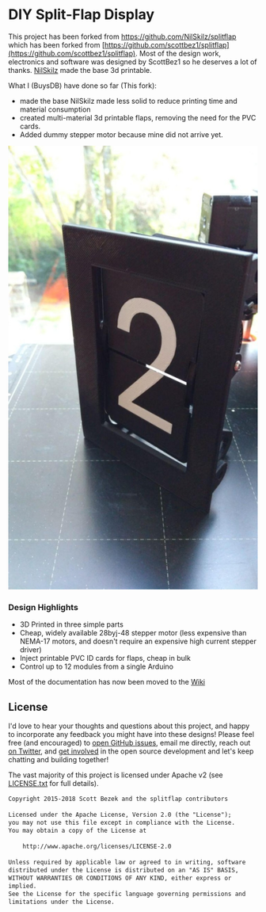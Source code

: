 # DIY Split-Flap Display

This project has been forked from https://github.com/NilSkilz/splitflap which has been forked from [https://github.com/scottbez1/splitflap](https://github.com/scottbez1/splitflap). Most of the design work, electronics and software was designed by ScottBez1 so he deserves a lot of thanks. 
[NilSkilz](https://github.com/NilSkilz) made the base 3d printable.

What I (BuysDB) have done so far  (This fork):
- made the base NilSkilz made less solid to reduce printing time and material consumption
- created multi-material 3d printable flaps, removing the need for the PVC cards.
- Added dummy stepper motor because mine did not arrive yet.

![Image of multi material 3d-printed split-flaps](https://raw.githubusercontent.com/BuysDB/splitflap/master/pictures/multi_material_splitflap.jpg)


### Design Highlights ###
* 3D Printed in three simple parts
* Cheap, widely available 28byj-48 stepper motor (less expensive than NEMA-17 motors, and doesn't require an expensive high current stepper driver)
* Inject printable PVC ID cards for flaps, cheap in bulk
* Control up to 12 modules from a single Arduino

Most of the documentation has now been moved to the [Wiki](https://github.com/NilSkilz/splitflap/wiki)


## License ##
I'd love to hear your thoughts and questions about this project, and happy to incorporate any feedback you might have into these designs! Please feel free (and encouraged) to [open GitHub issues](https://github.com/scottbez1/splitflap/issues/new), email me directly, reach out [on Twitter](https://twitter.com/scottbez1), and [get involved](https://github.com/scottbez1/splitflap/pulls) in the open source development and let's keep chatting and building together!

The vast majority of this project is licensed under Apache v2 (see [LICENSE.txt](LICENSE.txt) for full details).

    Copyright 2015-2018 Scott Bezek and the splitflap contributors

    Licensed under the Apache License, Version 2.0 (the "License");
    you may not use this file except in compliance with the License.
    You may obtain a copy of the License at

        http://www.apache.org/licenses/LICENSE-2.0

    Unless required by applicable law or agreed to in writing, software
    distributed under the License is distributed on an "AS IS" BASIS,
    WITHOUT WARRANTIES OR CONDITIONS OF ANY KIND, either express or implied.
    See the License for the specific language governing permissions and
    limitations under the License.
